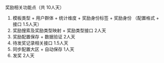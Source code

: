 奖励相关功能点（共 10人天）
1. 模板类型 + 用户群体 + 统计维度 + 奖励身份标签 + 奖励身份 （配置格式 + 接口 1.5人天）
2. 奖励搜索及奖励类型映射 + 奖励类型接口 2人天
3. 奖励配置保存 + 数据验证 2人天
4. 待发奖记录相关接口 1.5人天
5. 同步配置大区 + 自动保存 1人天
6. 发奖 2人天